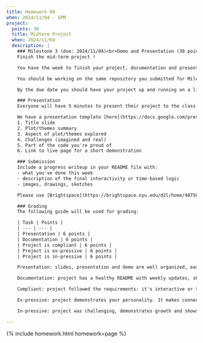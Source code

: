 ```yaml
---
title: Homework 08
when: 2024/11/04 - 5PM
project:
  points: 30
  title: Midterm Project
  when: 2024/11/04
  description: |
    ### Milestone 3 (due: 2024/11/04)<br>Demo and Presentation (30 points)
    Finish the mid-term project !

    You have the week to finish your project, documentation and presentation.

    You should be working on the same repository you submitted for Milestones 01 and 02.

    By the due date you should have your project up and running on a live page hosted on GitHub.

    ### Presentation
    Everyone will have 5 minutes to present their project to the class.

    We have a presentation template [here](https://docs.google.com/presentation/d/1Q-Ozw4FpOL1EDG5uvs_jgHlSKt7XRRA4BwWCkVenCm0/). Feel free to make your own. Just make sure the following information is included:
    1. Title slide
    2. Plot/themes summary
    3. Aspect of plot/themes explored
    4. Challenges (imagined and real)
    5. Part of the code you're proud of
    6. Link to live page for a short demonstration

    ### Submission
    Include a progress writeup in your README file with:
    - what you've done this week
    - description of the final interactivity or time-based logic
    - images, drawings, sketches

    Please use [Brightspace](https://brightspace.nyu.edu/d2l/home/407563) to submit a link to your project repository, and a link or pdf file of your presentation.

    ### Grading
    The following guide will be used for grading:

    | Task | Points |
    | --- | --- |
    | Presentation | 6 points |
    | Documentation | 6 points |
    | Project is compliant | 6 points |
    | Project is ex-pressive | 6 points |
    | Project is in-pressive | 6 points |

    Presentation: slides, presentation and demo are well organized, easy to follow and compelling.

    Documentation: project has a healthy README with weekly updates, sketches, images, references and progress reports.

    Compliant: project followed the requirements: it's interactive or time-based, it includes custom functions, arrays, objects, `for()` loops and `if()` statements.

    Ex-pressive: project demonstrates your personality. It makes connections between course content, the rest of the world and your own interests as an artist, designer, technologist. 

    In-pressive: project was challenging, demonstrates growth and shows mastery of programming concepts.

---
```

{% include homework.html homework=page %}
